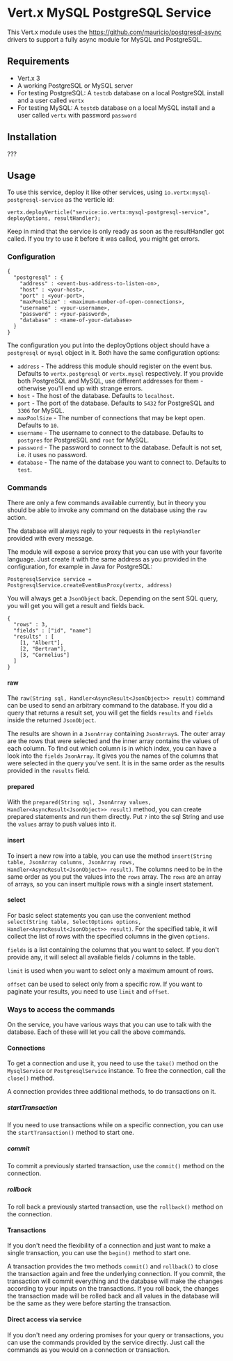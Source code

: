 # Vert.x MySQL PostgreSQL Service

This Vert.x module uses the https://github.com/mauricio/postgresql-async drivers to support a fully async module for 
MySQL and PostgreSQL.

## Requirements

* Vert.x 3
* A working PostgreSQL or MySQL server
* For testing PostgreSQL: A `testdb` database on a local PostgreSQL install and a user called `vertx`
* For testing MySQL: A `testdb` database on a local MySQL install and a user called `vertx` with password `password`

## Installation

???

## Usage

To use this service, deploy it like other services, using `io.vertx:mysql-postgresql-service` as the verticle id:

    vertx.deployVerticle("service:io.vertx:mysql-postgresql-service", deployOptions, resultHandler);

Keep in mind that the service is only ready as soon as the resultHandler got called. If you try to use it before it 
was called, you might get errors. 

### Configuration

    {
      "postgresql" : {
        "address" : <event-bus-address-to-listen-on>,
        "host" : <your-host>,
        "port" : <your-port>,
        "maxPoolSize" : <maximum-number-of-open-connections>,
        "username" : <your-username>,
        "password" : <your-password>,
        "database" : <name-of-your-database>
      }
    }

The configuration you put into the deployOptions object should have a `postgresql` or `mysql` object in it. Both have 
the same configuration options:

* `address` - The address this module should register on the event bus. Defaults to `vertx.postgresql` or `vertx.mysql` 
respectively. If you provide both PostgreSQL and MySQL, use different addresses for them - otherwise you'll end up 
with strange errors.
* `host` - The host of the database. Defaults to `localhost`.
* `port` - The port of the database. Defaults to `5432` for PostgreSQL and `3306` for MySQL.
* `maxPoolSize` - The number of connections that may be kept open. Defaults to `10`.
* `username` - The username to connect to the database. Defaults to `postgres` for PostgreSQL and `root` for MySQL.
* `password` - The password to connect to the database. Default is not set, i.e. it uses no password.
* `database` - The name of the database you want to connect to. Defaults to `test`.

### Commands

There are only a few commands available currently, but in theory you should be able to invoke any command on the 
database using the `raw` action.

The database will always reply to your requests in the `replyHandler` provided with every message.

The module will expose a service proxy that you can use with your favorite language. Just create it with the same 
address as you provided in the configuration, for example in Java for PostgreSQL:

    PostgresqlService service = PostgresqlService.createEventBusProxy(vertx, address)

You will always get a `JsonObject` back. Depending on the sent SQL query, you will get you will get a result and fields
back.

    {
      "rows" : 3,
      "fields" : ["id", "name"]
      "results" : [
        [1, "Albert"],
        [2, "Bertram"],
        [3, "Cornelius"]
      ]
    }

#### raw

The `raw(String sql, Handler<AsyncResult<JsonObject>> result)` command can be used to send an arbitrary command to the 
database. If you did a query that returns a result set, you will get the fields `results` and `fields` inside the 
returned `JsonObject`.

The results are shown in a `JsonArray` containing `JsonArray`s. The outer array are the rows that were selected and the 
inner array contains the values of each column. To find out which column is in which index, you can have a look into the
`fields` `JsonArray`. It gives you the names of the columns that were selected in the query you've sent. It is in the 
same order as the results provided in the `results` field.

#### prepared

With the `prepared(String sql, JsonArray values, Handler<AsyncResult<JsonObject>> result)` method, you can create 
prepared statements and run them directly. Put `?` into the sql String and use the `values` array to push values into 
it.

#### insert

To insert a new row into a table, you can use the method 
`insert(String table, JsonArray columns, JsonArray rows, Handler<AsyncResult<JsonObject>> result)`. The columns need 
to be in the same order as you put the values into the `rows` array. The `rows` are an array of arrays, so you can 
insert multiple rows with a single insert statement.

#### select

For basic select statements you can use the convenient method 
`select(String table, SelectOptions options, Handler<AsyncResult<JsonObject>> result)`. For the specified table, it will
collect the list of rows with the specified columns in the given `options`.

`fields` is a list containing the columns that you want to select. If you don't provide any, it will select all 
available fields / columns in the table.

`limit` is used when you want to select only a maximum amount of rows.

`offset` can be used to select only from a specific row. If you want to paginate your results, you need to use `limit`
and `offset`.

### Ways to access the commands

On the service, you have various ways that you can use to talk with the database. Each of these will let you call the 
above commands.

#### Connections

To get a connection and use it, you need to use the `take()` method on the `MysqlService` or `PostgresqlService` 
instance. To free the connection, call the `close()` method.

A connection provides three additional methods, to do transactions on it.

##### startTransaction

If you need to use transactions while on a specific connection, you can use the `startTransaction()` method to start 
one.

##### commit

To commit a previously started transaction, use the `commit()` method on the connection.

##### rollback

To roll back a previously started transaction, use the `rollback()` method on the connection.

#### Transactions

If you don't need the flexibility of a connection and just want to make a single transaction, you can use the `begin()`
method to start one.

A transaction provides the two methods `commit()` and `rollback()` to close the transaction again and free the 
underlying connection. If you commit, the transaction will commit everything and the database will make the changes 
according to your inputs on the transactions. If you roll back, the changes the transaction made will be rolled back and
all values in the database will be the same as they were before starting the transaction.

#### Direct access via service

If you don't need any ordering promises for your query or transactions, you can use the commands provided by the
service directly. Just call the commands as you would on a connection or transaction.
